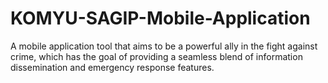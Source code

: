 # KOMYU-SAGIP-Mobile-Application
 A mobile application tool that aims to be a powerful ally in the fight against crime, which has the goal of providing a seamless blend of information dissemination and emergency response features.
